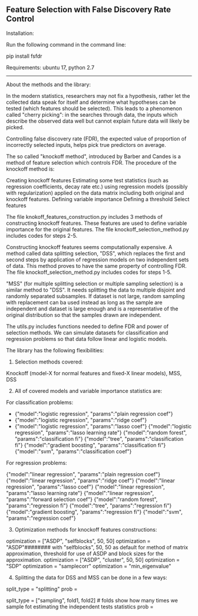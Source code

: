 

Feature Selection with False Discovery Rate Control
---------------------------------------


Installation:

Run the following command in the command line:

pip install fsfdr


Requirements:
ubuntu 17, python 2.7


----------------------------------------


About the methods and the library:

In the modern statistics, researchers may not fix a hypothesis, rather let the collected data speak for itself and determine what hypotheses can be tested (which features should be selected). This leads to a phenomenon called "cherry picking": in the searches through data, the inputs which describe the observed data well but cannot explain future data will likely be picked.

Controlling false discovery rate (FDR), the expected value of proportion of incorrectly selected inputs, helps pick true predictors on average.

The so called "knockoff method", introduced by Barber and Candes is a method of feature selection which controls FDR. The procedure of the knockoff method is:

Creating knockoff features
Estimating some test statistics (such as regression coefficients, decay rate etc.) using regression models (possibly with regularization) applied on the data matrix including both original and knockoff features.
Defining variable importance
Defining a threshold
Select features

The file knokoff_features_construction.py includes 3 methods of constructing knockoff features. These features are used to define variable importance for the original features. The file knockoff_selection_method.py includes codes for steps 2-5.

Constructing knockoff features seems computationally expensive. A method called data splitting selection, "DSS", which replaces the first and second steps by application of regression models on two independent sets of data. This method proves to have the same property of controlling FDR. The file knockoff_selection_method.py includes codes for steps 1-5.

"MSS" (for multiple splitting selection or multiple sampling selection) is a similar method to "DSS". It needs splitting the data to multiple disjoint and randomly separated subsamples. If dataset is not large, random sampling with replacement can ba used instead as long as the sample are independent and dataset is large enough and is a representative of the original distribution so that the samples drawn are independent.

The utils.py includes functions needed to define FDR and power of selection methods. We can simulate datasets for classification and regression problems so that data follow linear and logistic models.

The library has the following flexibilities:

1) Selection methods covered:

Knockoff (model-X for normal features and fixed-X linear models), MSS, DSS

2) All of covered models and variable importance statistics are:

For classification problems:

  * {"model":"logistic regression", "params":"plain regression coef"}
  * {"model":"logistic regression", "params":"ridge coef"}
  * {"model":"logistic regression", "params":"lasso coef"}
{"model":"logistic regression", "params":"lasso learning rate"}
{"model":"random forest", "params":"classification fi"}
{"model":"tree", "params":"classification fi"}
{"model":"gradient boosting", "params":"classification fi"}
{"model":"svm", "params":"classification coef"}

For regression problems:

{"model":"linear regression", "params":"plain regression coef"}
{"model":"linear regression", "params":"ridge coef"}
{"model":"linear regression", "params":"lasso coef"}
{"model":"linear regression", "params":"lasso learning rate"}
{"model":"linear regression", "params":"forward selection coef"}
{"model":"random forest", "params":"regression fi"}
{"model":"tree", "params":"regression fi"}
{"model":"gradient boosting", "params":"regression fi"}
{"model":"svm", "params":"regression coef"}


3) Optimization methods for knockoff features constructions:

optimization = ["ASDP", "selfblocks", 50, 50] 
optimization = "ASDP"######## with "selfblocks", 50, 50 as default for method of matrix approximation, threshold for use of ASDP and block sizes for the approximation.
optimization = ["ASDP", "cluster", 50, 50]
optimization = "SDP"
optimization = "samplecorr"
optimization = "min_eigenvalue"


4) Splitting the data for DSS and MSS can be done in a few ways:

split_type = "splitting"
prob = <a value between zero and one showing the portion of training and validation sets>

split_type = ["sampling", fold1, fold2] # folds show how many times we sample fot estimating the independent tests statistics
prob = <a value between zero and one showing the portion of the simulated subsample of the original dataset.>
